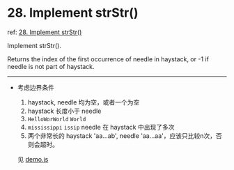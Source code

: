 # 28. Implement strStr()

ref: [28. Implement strStr()](https://leetcode.com/problems/implement-strstr/)

Implement strStr().

Returns the index of the first occurrence of needle in haystack, or -1 if needle is not part of haystack.

***

* 考虑边界条件
    1. haystack, needle 均为空，或者一个为空
    2. haystack 长度小于 needle
    3. `HelloWorWorld` `World`
    4. `mississippi` `issip`  needle 在 haystack 中出现了多次
    5. 两个非常长的 haystack 'aa...ab', needle 'aa...aa'，应该只比较n次，否则会超时。
    
    见 [demo.js](https://github.com/cardaminexhz/cardaminexhz.github.io/blob/master/practiceDemo/algorithms/leetcode/28-Implement%20strStr()/demo.js)